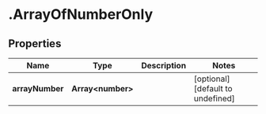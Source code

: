 # .ArrayOfNumberOnly

## Properties

|Name | Type | Description | Notes|
|------------ | ------------- | ------------- | -------------|
|**arrayNumber** | **Array&lt;number&gt;** |  | [optional] [default to undefined]|



